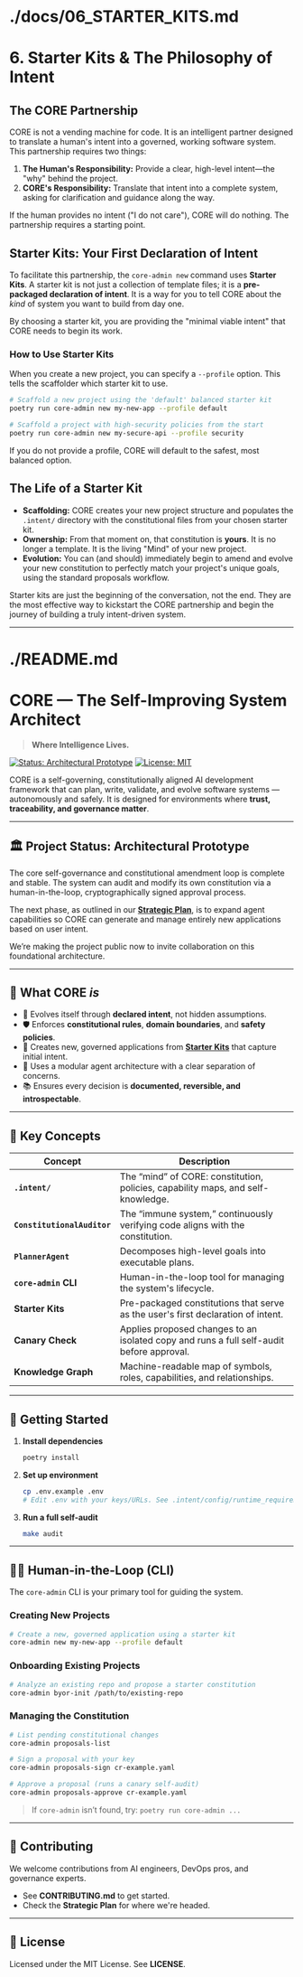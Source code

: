 # ./docs/06\_STARTER\_KITS.md

# 6. Starter Kits & The Philosophy of Intent

## The CORE Partnership

CORE is not a vending machine for code. It is an intelligent partner designed to translate a human's intent into a governed, working software system. This partnership requires two things:

1. **The Human's Responsibility:** Provide a clear, high-level intent—the "why" behind the project.
2. **CORE's Responsibility:** Translate that intent into a complete system, asking for clarification and guidance along the way.

If the human provides no intent ("I do not care"), CORE will do nothing. The partnership requires a starting point.

## Starter Kits: Your First Declaration of Intent

To facilitate this partnership, the `core-admin new` command uses **Starter Kits**. A starter kit is not just a collection of template files; it is a **pre-packaged declaration of intent**. It is a way for you to tell CORE about the *kind* of system you want to build from day one.

By choosing a starter kit, you are providing the "minimal viable intent" that CORE needs to begin its work.

### How to Use Starter Kits

When you create a new project, you can specify a `--profile` option. This tells the scaffolder which starter kit to use.

```bash
# Scaffold a new project using the 'default' balanced starter kit
poetry run core-admin new my-new-app --profile default

# Scaffold a project with high-security policies from the start
poetry run core-admin new my-secure-api --profile security
```

If you do not provide a profile, CORE will default to the safest, most balanced option.

## The Life of a Starter Kit

* **Scaffolding:** CORE creates your new project structure and populates the `.intent/` directory with the constitutional files from your chosen starter kit.
* **Ownership:** From that moment on, that constitution is **yours**. It is no longer a template. It is the living "Mind" of your new project.
* **Evolution:** You can (and should) immediately begin to amend and evolve your new constitution to perfectly match your project's unique goals, using the standard proposals workflow.

Starter kits are just the beginning of the conversation, not the end. They are the most effective way to kickstart the CORE partnership and begin the journey of building a truly intent-driven system.

---

# ./README.md

# CORE — The Self-Improving System Architect

> **Where Intelligence Lives.**

[![Status: Architectural Prototype](https://img.shields.io/badge/status-architectural%20prototype-blue.svg)](#-project-status)
[![License: MIT](https://img.shields.io/badge/License-MIT-yellow.svg)](LICENSE)

CORE is a self-governing, constitutionally aligned AI development framework that can plan, write, validate, and evolve software systems — autonomously and safely. It is designed for environments where **trust, traceability, and governance matter**.

---

## 🏛️ Project Status: Architectural Prototype

The core self-governance and constitutional amendment loop is complete and stable. The system can audit and modify its own constitution via a human-in-the-loop, cryptographically signed approval process.

The next phase, as outlined in our **[Strategic Plan](docs/StrategicPlan.md)**, is to expand agent capabilities so CORE can generate and manage entirely new applications based on user intent.

We’re making the project public now to invite collaboration on this foundational architecture.

---

## 🧠 What CORE *is*

* 🧾 Evolves itself through **declared intent**, not hidden assumptions.
* 🛡️ Enforces **constitutional rules**, **domain boundaries**, and **safety policies**.
* 🌱 Creates new, governed applications from **[Starter Kits](docs/06_STARTER_KITS.md)** that capture initial intent.
* 🧩 Uses a modular agent architecture with a clear separation of concerns.
* 📚 Ensures every decision is **documented, reversible, and introspectable**.

---

## 🦮 Key Concepts

| Concept                     | Description                                                                              |
| --------------------------- | ---------------------------------------------------------------------------------------- |
| **`.intent/`**              | The “mind” of CORE: constitution, policies, capability maps, and self-knowledge.         |
| **`ConstitutionalAuditor`** | The “immune system,” continuously verifying code aligns with the constitution.           |
| **`PlannerAgent`**          | Decomposes high-level goals into executable plans.                                       |
| **`core-admin` CLI**        | Human-in-the-loop tool for managing the system's lifecycle.                              |
| **Starter Kits**            | Pre-packaged constitutions that serve as the user's first declaration of intent.         |
| **Canary Check**            | Applies proposed changes to an isolated copy and runs a full self-audit before approval. |
| **Knowledge Graph**         | Machine-readable map of symbols, roles, capabilities, and relationships.                 |

---

## 🚀 Getting Started

1. **Install dependencies**

   ```bash
   poetry install
   ```

2. **Set up environment**

   ```bash
   cp .env.example .env
   # Edit .env with your keys/URLs. See .intent/config/runtime_requirements.yaml for required variables.
   ```

3. **Run a full self-audit**

   ```bash
   make audit
   ```

---

## 🧑‍⚖️ Human-in-the-Loop (CLI)

The `core-admin` CLI is your primary tool for guiding the system.

### Creating New Projects

```bash
# Create a new, governed application using a starter kit
core-admin new my-new-app --profile default
```

### Onboarding Existing Projects

```bash
# Analyze an existing repo and propose a starter constitution
core-admin byor-init /path/to/existing-repo
```

### Managing the Constitution

```bash
# List pending constitutional changes
core-admin proposals-list

# Sign a proposal with your key
core-admin proposals-sign cr-example.yaml

# Approve a proposal (runs a canary self-audit)
core-admin proposals-approve cr-example.yaml
```

> If `core-admin` isn’t found, try: `poetry run core-admin ...`

---

## 🌱 Contributing

We welcome contributions from AI engineers, DevOps pros, and governance experts.

* See **CONTRIBUTING.md** to get started.
* Check the **Strategic Plan** for where we're headed.

---

## 📄 License

Licensed under the MIT License. See **LICENSE**.
